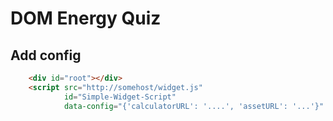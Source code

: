 # DOM Energy Quiz

## Add config

```html
    <div id="root"></div>    
    <script src="http://somehost/widget.js"  
            id="Simple-Widget-Script" 
            data-config="{'calculatorURL': '....', 'assetURL': '...'}" ></script>
```